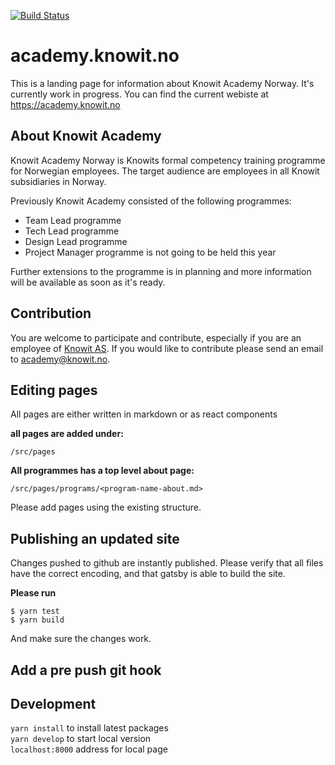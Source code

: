 [![Build Status](https://travis-ci.org/knowit/academy.knowit.no.svg?branch=master)](https://travis-ci.org/knowit/academy.knowit.no)

# academy.knowit.no

This is a landing page for information about Knowit Academy Norway. It's
currently work in progress. You can find the current webiste at
https://academy.knowit.no

## About Knowit Academy

Knowit Academy Norway is Knowits formal competency training programme for
Norwegian employees. The target audience are employees in all Knowit
subsidiaries in Norway.

Previously Knowit Academy consisted of the following programmes:

- Team Lead programme
- Tech Lead programme
- Design Lead programme
- Project Manager programme is not going to be held this year

Further extensions to the programme is in planning and more information will
be available as soon as it's ready.

## Contribution

You are welcome to participate and contribute, especially if you are an
employee of [Knowit AS](https://www.knowit.no). If you would like to
contribute please send an email to academy@knowit.no.

## Editing pages

All pages are either written in markdown or as react components

**all pages are added under:**

```
/src/pages
```

**All programmes has a top level about page:**

```
/src/pages/programs/<program-name-about.md>
```

Please add pages using the existing structure.

## Publishing an updated site

Changes pushed to github are instantly published. Please verify that all files
have the correct encoding, and that gatsby is able to build the site.

**Please run**

```
$ yarn test
$ yarn build
```

And make sure the changes work.

## Add a pre push git hook

## Development
`yarn install` to install latest packages  
`yarn develop` to start local version  
`localhost:8000` address for local page